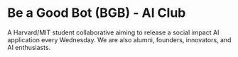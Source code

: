 # Be a Good Bot (BGB) - AI Club
A Harvard/MIT student collaborative aiming to release a social impact AI application every Wednesday. We are also alumni, founders, innovators, and AI enthusiasts.
